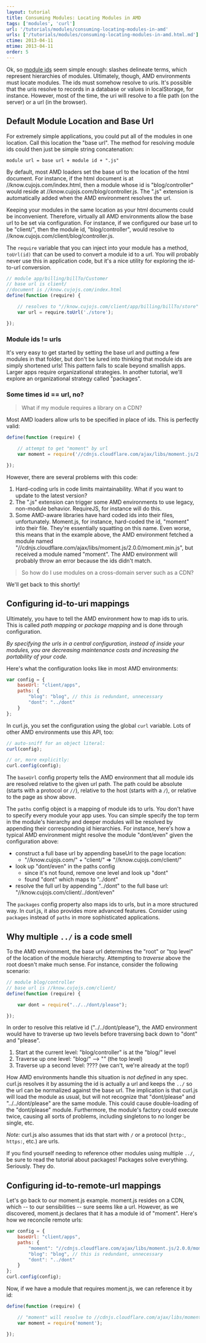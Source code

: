 ```yaml
---
layout: tutorial
title: Consuming Modules: Locating Modules in AMD
tags: ['modules', 'curl']
url: '/tutorials/modules/consuming-locating-modules-in-amd'
urls: ['/tutorials/modules/consuming-locating-modules-in-amd.html.md']
ctime: 2013-04-11
mtime: 2013-04-11
order: 5
---
```


Ok, so [module ids](./consuming-modules-module-ids.html.md) seem simple enough:
slashes delineate terms, which represent hierarchies of modules.  Ultimately,
though, AMD environments must locate modules.  The ids must somehow resolve
to uris.  It's possible that the uris resolve to records in a database
or values in localStorage, for instance.  However, most of the time, the
uri will resolve to a file path (on the server) or a url (in the browser).

## Default Module Location and Base Url

For extremely simple applications, you could put all of the modules in
one location. Call this location the "base url".  The method for resolving
module ids could then just be simple string concatenation:

```
module url = base url + module id + ".js"
```

By default, most AMD loaders set the base url to the location of the html
document.  For instance, if the html document is at
//know.cujojs.com/index.html, then a module whose id is "blog/controller"
would reside at //know.cujojs.com/blog/controller.js.  The ".js"
extension is automatically added when the AMD environment resolves the url.

Keeping your modules in the same location as your html documents could be
inconvenient.  Therefore, virtually all AMD environments allow the base url
to be set via configuration.  For instance, if we configured our base url to
be "client/", then the module id, "blog/controller", would resolve to
//know.cujojs.com/client/blog/controller.js.

The `require` variable that you can inject into your module has a method,
`toUrl(id)` that can be used to convert a module id to a url.  You will
probably never use this in application code, but it's a nice utility for
exploring the id-to-url conversion.

```js
// module app/billing/billTo/Customer
// base url is client/
//document is //know.cujojs.com/index.html
define(function (require) {

	// resolves to "//know.cujojs.com/client/app/billing/billTo/store"
	var url = require.toUrl('./store');

});
```

### Module ids != urls

It's very easy to get started by setting the base url and putting a few
modules in that folder, but don't be lured into thinking that module ids
are simply shortened urls!  This pattern fails to scale beyond smallish
apps.  Larger apps require organizational strategies.  In another tutorial,
we'll explore an organizational strategy called "packages".

### Some times id == url, no?

> What if my module requires a library on a CDN?

Most AMD loaders allow urls to be specified in place of ids.  This is perfectly
valid:

```js
define(function (require) {

	// attempt to get "moment" by url
	var moment = require('//cdnjs.cloudflare.com/ajax/libs/moment.js/2.0.0/moment.min.js');

});
```

However, there are several problems with this code:

1.	Hard-coding urls in code limits maintainability. What if you want to update
	to the latest version?
2.	The ".js" extension can trigger some AMD environments to use legacy,
	non-module behavior.  RequireJS, for instance will do this.
3.	Some AMD-aware libraries have hard coded ids into their files,
	unfortunately.  Moment.js, for instance, hard-coded the id, "moment"
	into their file.  They're essentially squatting on this name.  Even worse,
	this means that in the example above, the AMD environment fetched a
	module named
	"//cdnjs.cloudflare.com/ajax/libs/moment.js/2.0.0/moment.min.js", but
	received a module named "moment".  The AMD environment will probably
	throw an error because the ids didn't match.

> So how do I use modules on a cross-domain server such as a CDN?

We'll get back to this shortly!

## Configuring id-to-uri mappings

Ultimately, you have to tell the AMD environment how to map ids to uris.
This is called _path mapping_ or _package mapping_ and is done through
configuration.

_By specifying the urls in a central configuration, instead of inside your
modules, you are decreasing maintenance costs and increasing the portability
of your code._

Here's what the configuration looks like in most AMD environments:

```js
var config = {
	baseUrl: "client/apps",
	paths: {
		"blog": "blog", // this is redundant, unnecessary
		"dont": "../dont"
	}
};
```

In curl.js, you set the configuration using the global `curl` variable.
Lots of other AMD environments use this API, too:

```js
// auto-sniff for an object literal:
curl(config);

// or, more explicitly:
curl.config(config);
```

The `baseUrl` config property tells the AMD environment that all module ids
are resolved relative to the given url path.  The path could be absolute
(starts with a protocol or `//`), relative to the host (starts with a `/`),
or relative to the page as show above.

The `paths` config object is a mapping of module ids to urls.  You don't have
to specify every module your app uses.  You can simple specify the top term
in the module's hierarchy and deeper modules will be resolved by appending
their corresponding id  hierarchies.  For instance, here's how a typical
AMD environment might resolve the module "dont/even" given the configuration
above:

* construct a full base url by appending baseUrl to the page location:
	* "//know.cujojs.com/" + "client/" => "//know.cujojs.com/client/"
* look up "dont/even" in the paths config
	* since it's not found, remove one level and look up "dont"
	* found "dont" which maps to "../dont"
* resolve the full url by appending "../dont" to the full base url:
	"//know.cujojs.com/client/../dont/even"

The `packages` config property also maps ids to urls, but in a more structured
way.  In curl.js, it also provides more advanced features.  Consider using
`packages` instead of `paths` in more sophisticated applications.

## Why multiple `../` is a code smell

To the AMD environment, the base url determines the "root" or "top level" of
the location of the module hierarchy.  Attempting to *traverse* above the
root doesn't make much sense.  For instance, consider the following scenario:

```js
// module blog/controller
// base url is //know.cujojs.com/client/
define(function (require) {

	var dont = require("../../dont/please");

});
```

In order to resolve this relative id ("../../dont/please"), the AMD
environment would have to traverse up two levels before traversing back
down to "dont" and "please".

1. Start at the current level: "blog/controller" is at the "blog/" level
2. Traverse up one level: "blog/" --> "" (the top level)
3. Traverse up a second level: ???? (we can't, we're already at the top!)

How AMD environments handle this situation is *not defined* in any spec.
curl.js resolves it by assuming the id is actually a url and keeps the `../` so
the url can be normalized against the base url.  The implication is that
curl.js will load the module as usual, but will not recognize that "dont/please"
and "../../dont/please" are the same module.  This could cause double-loading
of the "dont/please" module. Furthermore, the module's factory could execute
twice, causing all sorts of problems, including singletons to no longer be
single, etc.

_Note:_ curl.js also assumes that ids that start with `/` or a protocol
(`http:`, `https:`, etc.) are urls.

If you find yourself needing to reference other modules using multiple `../`,
be sure to read the tutorial about packages!  Packages solve everything.
Seriously.  They do.

## Configuring id-to-remote-url mappings

Let's go back to our moment.js example.  moment.js resides on a CDN, which
-- to our sensibilities -- sure seems like a url.  However, as we discovered,
moment.js declares that it has a module id of "moment".  Here's how we
reconcile remote urls:

```js
var config = {
	baseUrl: "client/apps",
	paths: {
		"moment": "//cdnjs.cloudflare.com/ajax/libs/moment.js/2.0.0/moment.min.js",
		"blog": "blog", // this is redundant, unnecessary
		"dont": "../dont"
	}
};
curl.config(config);
```

Now, if we have a module that requires moment.js, we can reference it by id:

```js
define(function (require) {

	// "moment" will resolve to //cdnjs.cloudflare.com/ajax/libs/moment.js/2.0.0/moment.min.js
	var moment = require('moment');

});
```
